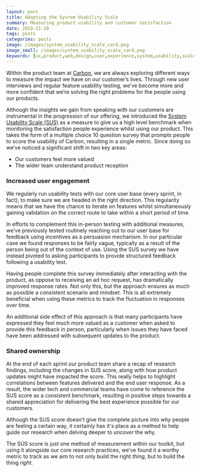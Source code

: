 ```yaml
---
layout: post
title: Adopting the System Usability Scale
summary: Measuring product usability and customer satisfaction
date: 2019-11-20
tags: posts
categories: posts
image: /images/system_usability_scale_card.png
image_small: /images/system_usability_scale_card.png
keywords: [ux,product,web,design,user,experience,system,usability,scale,load,measure,research,metric,stats,data]
---
```


Within the product team at <a href="https://carbondmp.com" target="_blank">Carbon</a>, we are always exploring different ways to measure the impact we have on our customer’s lives. Through new user interviews and regular feature usability testing, we’ve become more and more confident that we’re solving the right problems for the people using our products.

Although the insights we gain from speaking with our customers are instrumental in the progression of our offering, we introduced the <a href="https://www.usability.gov/how-to-and-tools/methods/system-usability-scale.html" target="_blank">System Usability Scale (SUS)</a> as a measure to give us a high level benchmark when monitoring the satisfaction people experience whilst using our product. This takes the form of a multiple choice 10 question survey that prompts people to score the usability of Carbon, resulting in a single metric. Since doing so we’ve noticed a significant shift in two key areas:

- Our customers feel more valued
- The wider team understand product reception

### Increased user engagement

We regularly run usability tests with our core user base (every sprint, in fact), to make sure we are headed in the right direction. This regularity means that we have the chance to iterate on features whilst simultaneously gaining validation on the correct route to take within a short period of time.

In efforts to complement this in-person testing with additional measures, we’ve previously tested routinely reaching out to our user base for feedback using incentives as a persuasion mechanism. In our particular case we found responses to be fairly vague, typically as a result of the person being out of the context of use. Using the SUS survey we have instead pivoted to asking participants to provide structured feedback following a usability test.

Having people complete this survey immediately after interacting with the product, as oppose to receiving an ad hoc request, has dramatically improved response rates. Not only this, but the approach ensures as much as possible a consistent scenario and mindset. This is all extremely beneficial when using these metrics to track the fluctuation in responses over time.

An additional side effect of this approach is that many participants have expressed they feel much more valued as a customer when asked to provide this feedback in person, particularly when issues they have faced have been addressed with subsequent updates to the product.

### Shared ownership

At the end of each sprint our product team share a recap of research findings, including the changes in SUS score, along with how product updates might have impacted the score. This really helps to highlight correlations between features delivered and the end user response. As a result, the wider tech and commercial teams have come to reference the SUS score as a consistent benchmark, resulting in positive steps towards a shared appreciation for delivering the best experience possible for our customers.

Although the SUS score doesn’t give the complete picture into *why* people are feeling a certain way, it certainly has it's place as a method to help guide our research when delving deeper to *uncover* the why.

The SUS score is just one method of measurement within our toolkit, but using it alongside our core research practices, we’ve found it a worthy metric to track as we aim to not only build the right *thing*, but to build the thing *right*.